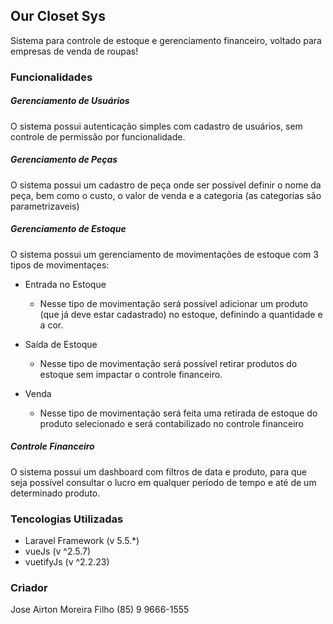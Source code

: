 ## Our Closet Sys

Sistema para controle de estoque e gerenciamento financeiro, voltado para empresas de venda de roupas!

### Funcionalidades

##### Gerenciamento de Usuários
O sistema possui autenticação simples com cadastro de usuários, sem controle de permissão por funcionalidade.

##### Gerenciamento de Peças
O sistema possui um cadastro de peça onde ser possível definir o nome da peça, bem como o custo, o valor de venda e a categoria (as categorias são parametrizaveis)

##### Gerenciamento de Estoque
O sistema possui um gerenciamento de movimentações de estoque com 3 tipos de movimentaçes:

* Entrada no Estoque
  * Nesse tipo de movimentação será possível adicionar um produto (que já deve estar cadastrado) no estoque, definindo a quantidade e a cor.

* Saída de Estoque
  * Nesse tipo de movimentação será possível retirar produtos do estoque sem impactar o controle financeiro.

* Venda
  * Nesse tipo de movimentação será feita uma retirada de estoque do produto selecionado e será contabilizado no controle financeiro

##### Controle Financeiro
O sistema possui um dashboard com filtros de data e produto, para que seja possível consultar o lucro em qualquer período de tempo e até de um determinado produto.

### Tencologias Utilizadas

- Laravel Framework (v 5.5.*)
- vueJs (v ^2.5.7)
- vuetifyJs (v ^2.2.23)

### Criador

Jose Airton Moreira Filho
(85) 9 9666-1555